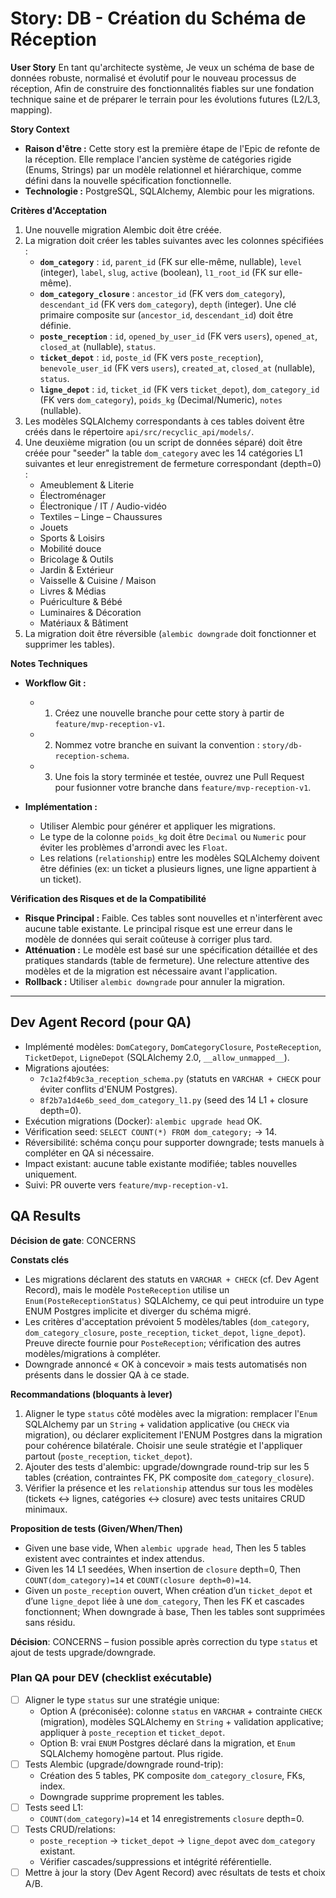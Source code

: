 # Story: DB - Création du Schéma de Réception

**User Story**
En tant qu'architecte système,
Je veux un schéma de base de données robuste, normalisé et évolutif pour le nouveau processus de réception,
Afin de construire des fonctionnalités fiables sur une fondation technique saine et de préparer le terrain pour les évolutions futures (L2/L3, mapping).

**Story Context**

*   **Raison d'être :** Cette story est la première étape de l'Epic de refonte de la réception. Elle remplace l'ancien système de catégories rigide (Enums, Strings) par un modèle relationnel et hiérarchique, comme défini dans la nouvelle spécification fonctionnelle.
*   **Technologie :** PostgreSQL, SQLAlchemy, Alembic pour les migrations.

**Critères d'Acceptation**

1.  Une nouvelle migration Alembic doit être créée.
2.  La migration doit créer les tables suivantes avec les colonnes spécifiées :
    *   **`dom_category`** : `id`, `parent_id` (FK sur elle-même, nullable), `level` (integer), `label`, `slug`, `active` (boolean), `l1_root_id` (FK sur elle-même).
    *   **`dom_category_closure`** : `ancestor_id` (FK vers `dom_category`), `descendant_id` (FK vers `dom_category`), `depth` (integer). Une clé primaire composite sur (`ancestor_id`, `descendant_id`) doit être définie.
    *   **`poste_reception`** : `id`, `opened_by_user_id` (FK vers `users`), `opened_at`, `closed_at` (nullable), `status`.
    *   **`ticket_depot`** : `id`, `poste_id` (FK vers `poste_reception`), `benevole_user_id` (FK vers `users`), `created_at`, `closed_at` (nullable), `status`.
    *   **`ligne_depot`** : `id`, `ticket_id` (FK vers `ticket_depot`), `dom_category_id` (FK vers `dom_category`), `poids_kg` (Decimal/Numeric), `notes` (nullable).
3.  Les modèles SQLAlchemy correspondants à ces tables doivent être créés dans le répertoire `api/src/recyclic_api/models/`.
4.  Une deuxième migration (ou un script de données séparé) doit être créée pour "seeder" la table `dom_category` avec les 14 catégories L1 suivantes et leur enregistrement de fermeture correspondant (depth=0) :
    *   Ameublement & Literie
    *   Électroménager
    *   Électronique / IT / Audio-vidéo
    *   Textiles – Linge – Chaussures
    *   Jouets
    *   Sports & Loisirs
    *   Mobilité douce
    *   Bricolage & Outils
    *   Jardin & Extérieur
    *   Vaisselle & Cuisine / Maison
    *   Livres & Médias
    *   Puériculture & Bébé
    *   Luminaires & Décoration
    *   Matériaux & Bâtiment
5.  La migration doit être réversible (`alembic downgrade` doit fonctionner et supprimer les tables).

**Notes Techniques**

*   **Workflow Git :**
    *   1. Créez une nouvelle branche pour cette story à partir de `feature/mvp-reception-v1`.
    *   2. Nommez votre branche en suivant la convention : `story/db-reception-schema`.
    *   3. Une fois la story terminée et testée, ouvrez une Pull Request pour fusionner votre branche dans `feature/mvp-reception-v1`.

*   **Implémentation :**
    *   Utiliser Alembic pour générer et appliquer les migrations.
    *   Le type de la colonne `poids_kg` doit être `Decimal` ou `Numeric` pour éviter les problèmes d'arrondi avec les `Float`.
    *   Les relations (`relationship`) entre les modèles SQLAlchemy doivent être définies (ex: un ticket a plusieurs lignes, une ligne appartient à un ticket).

**Vérification des Risques et de la Compatibilité**

*   **Risque Principal :** Faible. Ces tables sont nouvelles et n'interfèrent avec aucune table existante. Le principal risque est une erreur dans le modèle de données qui serait coûteuse à corriger plus tard.
*   **Atténuation :** Le modèle est basé sur une spécification détaillée et des pratiques standards (table de fermeture). Une relecture attentive des modèles et de la migration est nécessaire avant l'application.
*   **Rollback :** Utiliser `alembic downgrade` pour annuler la migration.

---

## Dev Agent Record (pour QA)

- Implémenté modèles: `DomCategory`, `DomCategoryClosure`, `PosteReception`, `TicketDepot`, `LigneDepot` (SQLAlchemy 2.0, `__allow_unmapped__`).
- Migrations ajoutées:
  - `7c1a2f4b9c3a_reception_schema.py` (statuts en `VARCHAR + CHECK` pour éviter conflits d'ENUM Postgres).
  - `8f2b7a1d4e6b_seed_dom_category_l1.py` (seed des 14 L1 + closure depth=0).
- Exécution migrations (Docker): `alembic upgrade head` OK.
- Vérification seed: `SELECT COUNT(*) FROM dom_category;` → 14.
- Réversibilité: schéma conçu pour supporter downgrade; tests manuels à compléter en QA si nécessaire.
- Impact existant: aucune table existante modifiée; tables nouvelles uniquement.
- Suivi: PR ouverte vers `feature/mvp-reception-v1`.

## QA Results

**Décision de gate**: CONCERNS

**Constats clés**
- Les migrations déclarent des statuts en `VARCHAR + CHECK` (cf. Dev Agent Record), mais le modèle `PosteReception` utilise un `Enum(PosteReceptionStatus)` SQLAlchemy, ce qui peut introduire un type ENUM Postgres implicite et diverger du schéma migré.
- Les critères d'acceptation prévoient 5 modèles/tables (`dom_category`, `dom_category_closure`, `poste_reception`, `ticket_depot`, `ligne_depot`). Preuve directe fournie pour `PosteReception`; vérification des autres modèles/migrations à compléter.
- Downgrade annoncé « OK à concevoir » mais tests automatisés non présents dans le dossier QA à ce stade.

**Recommandations (bloquants à lever)**
1. Aligner le type `status` côté modèles avec la migration: remplacer l'`Enum` SQLAlchemy par un `String` + validation applicative (ou `CHECK` via migration), ou déclarer explicitement l'ENUM Postgres dans la migration pour cohérence bilatérale. Choisir une seule stratégie et l'appliquer partout (`poste_reception`, `ticket_depot`).
2. Ajouter des tests d'alembic: upgrade/downgrade round-trip sur les 5 tables (création, contraintes FK, PK composite `dom_category_closure`).
3. Vérifier la présence et les `relationship` attendus sur tous les modèles (tickets ↔ lignes, catégories ↔ closure) avec tests unitaires CRUD minimaux.

**Proposition de tests (Given/When/Then)**
- Given une base vide, When `alembic upgrade head`, Then les 5 tables existent avec contraintes et index attendus.
- Given les 14 L1 seedées, When insertion de `closure` depth=0, Then `COUNT(dom_category)=14` et `COUNT(closure depth=0)=14`.
- Given un `poste_reception` ouvert, When création d’un `ticket_depot` et d’une `ligne_depot` liée à une `dom_category`, Then les FK et cascades fonctionnent; When downgrade à base, Then les tables sont supprimées sans résidu.

**Décision**: CONCERNS – fusion possible après correction du type `status` et ajout de tests upgrade/downgrade.

### Plan QA pour DEV (checklist exécutable)

- [ ] Aligner le type `status` sur une stratégie unique:
  - Option A (préconisée): colonne `status` en `VARCHAR` + contrainte `CHECK` (migration), modèles SQLAlchemy en `String` + validation applicative; appliquer à `poste_reception` et `ticket_depot`.
  - Option B: vrai `ENUM` Postgres déclaré dans la migration, et `Enum` SQLAlchemy homogène partout. Plus rigide.
- [ ] Tests Alembic (upgrade/downgrade round-trip):
  - Création des 5 tables, PK composite `dom_category_closure`, FKs, index.
  - Downgrade supprime proprement les tables.
- [ ] Tests seed L1:
  - `COUNT(dom_category)=14` et 14 enregistrements `closure` depth=0.
- [ ] Tests CRUD/relations:
  - `poste_reception` → `ticket_depot` → `ligne_depot` avec `dom_category` existant.
  - Vérifier cascades/suppressions et intégrité référentielle.
- [ ] Mettre à jour la story (Dev Agent Record) avec résultats de tests et choix A/B.
